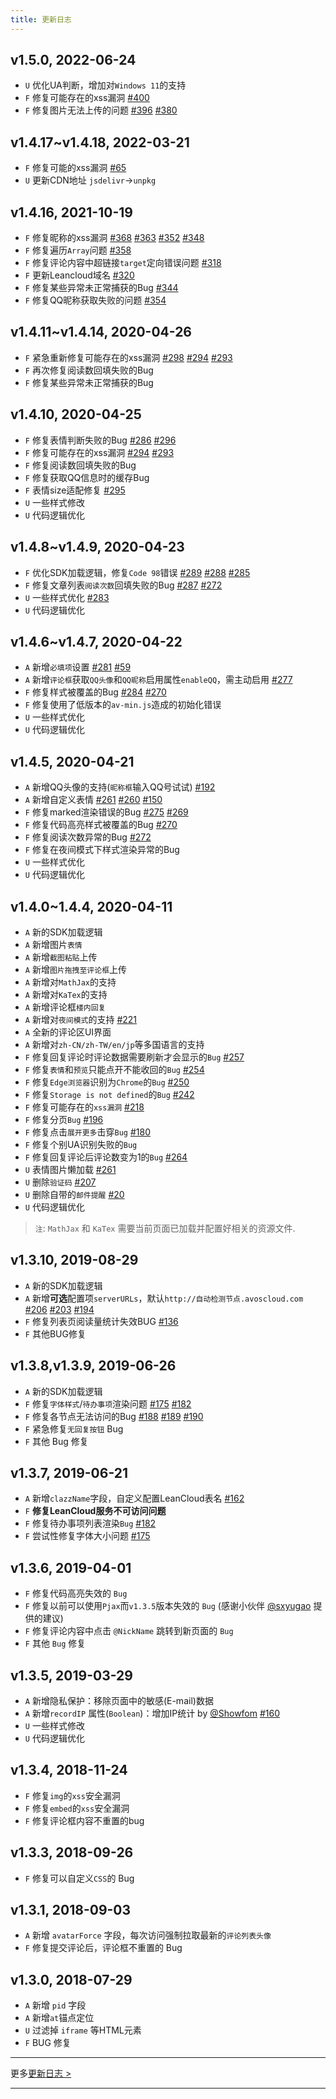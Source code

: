 ```yaml
---
title: 更新日志
---
```

## v1.5.0, 2022-06-24
- `U` 优化UA判断，增加对`Windows 11`的支持  
- `F` 修复可能存在的xss漏洞 [#400](https://github.com/xCss/Valine/issues/400)  
- `F` 修复图片无法上传的问题 [#396](https://github.com/xCss/Valine/issues/396)  [#380](https://github.com/xCss/Valine/issues/380)  

## v1.4.17~v1.4.18, 2022-03-21
- `F` 修复可能的xss漏洞 [#65](https://github.com/xCss/Valine-Docs/issues/65) 
- `U` 更新CDN地址 `jsdelivr`->`unpkg`

## v1.4.16, 2021-10-19
- `F` 修复昵称的xss漏洞 [#368](https://github.com/xCss/Valine/issues/368) [#363](https://github.com/xCss/Valine/issues/363) [#352](https://github.com/xCss/Valine/issues/352) [#348](https://github.com/xCss/Valine/issues/348) 
- `F` 修复遍历`Array`问题 [#358](https://github.com/xCss/Valine/issues/358) 
- `F` 修复评论内容中超链接`target`定向错误问题 [#318](https://github.com/xCss/Valine/issues/318) 
- `F` 更新Leancloud域名 [#320](https://github.com/xCss/Valine/issues/320) 
- `F` 修复某些异常未正常捕获的Bug [#344](https://github.com/xCss/Valine/issues/344) 
- `F` 修复QQ昵称获取失败的问题 [#354](https://github.com/xCss/Valine/issues/354) 

## v1.4.11~v1.4.14, 2020-04-26
- `F` 紧急重新修复可能存在的xss漏洞 [#298](https://github.com/xCss/Valine/issues/298) [#294](https://github.com/xCss/Valine/issues/294) [#293](https://github.com/xCss/Valine/issues/293)
- `F` 再次修复阅读数回填失败的Bug
- `F` 修复某些异常未正常捕获的Bug

## v1.4.10, 2020-04-25
- `F` 修复表情判断失败的Bug [#286](https://github.com/xCss/Valine/issues/286) [#296](https://github.com/xCss/Valine/issues/296) 
- `F` 修复可能存在的xss漏洞 [#294](https://github.com/xCss/Valine/issues/294) [#293](https://github.com/xCss/Valine/issues/293) 
- `F` 修复阅读数回填失败的Bug
- `F` 修复获取QQ信息时的缓存Bug
- `F` 表情size适配修复 [#295](https://github.com/xCss/Valine/issues/295) 
- `U` 一些样式修改
- `U` 代码逻辑优化

## v1.4.8~v1.4.9, 2020-04-23  
- `F` 优化SDK加载逻辑，修复`Code 98`错误 [#289](https://github.com/xCss/Valine/issues/289) [#288](https://github.com/xCss/Valine/issues/288) [#285](https://github.com/xCss/Valine/issues/285)
- `F` 修复文章列表`阅读次数`回填失败的Bug [#287](https://github.com/xCss/Valine/issues/287) [#272](https://github.com/xCss/Valine/issues/272) 
- `U` 一些样式优化 [#283](https://github.com/xCss/Valine/issues/283)
- `U` 代码逻辑优化


## v1.4.6~v1.4.7, 2020-04-22
- `A` 新增`必填项`设置 [#281](https://github.com/xCss/Valine/issues/281) [#59](https://github.com/xCss/Valine/issues/59)
- `A` 新增`评论框`获取`QQ头像`和`QQ昵称`启用属性`enableQQ`，需主动启用 [#277](https://github.com/xCss/Valine/issues/277)
- `F` 修复样式被覆盖的Bug [#284](https://github.com/xCss/Valine/issues/284) [#270](https://github.com/xCss/Valine/issues/270)
- `F` 修复使用了低版本的`av-min.js`造成的初始化错误
- `U` 一些样式优化
- `U` 代码逻辑优化

## v1.4.5, 2020-04-21
- `A` 新增QQ头像的支持(`昵称框`输入QQ号试试) [#192](https://github.com/xCss/Valine/issues/192)
- `A` 新增自定义表情 [#261](https://github.com/xCss/Valine/issues/261) [#260](https://github.com/xCss/Valine/issues/260) [#150](https://github.com/xCss/Valine/issues/150)
- `F` 修复marked渲染错误的Bug [#275](https://github.com/xCss/Valine/issues/275) [#269](https://github.com/xCss/Valine/issues/269)
- `F` 修复代码高亮样式被覆盖的Bug [#270](https://github.com/xCss/Valine/issues/270)
- `F` 修复阅读次数异常的Bug [#272](https://github.com/xCss/Valine/issues/272)
- `F` 修复在夜间模式下样式渲染异常的Bug
- `U` 一些样式优化
- `U` 代码逻辑优化

## v1.4.0~1.4.4, 2020-04-11  
- `A` 新的SDK加载逻辑
- `A` 新增图片`表情`
- `A` 新增`截图粘贴`上传
- `A` 新增`图片拖拽至评论框`上传
- `A` 新增对`MathJax`的支持
- `A` 新增对`KaTex`的支持
- `A` 新增评论框`楼内回复`
- `A` 新增对`夜间模式`的支持 [#221](https://github.com/xCss/Valine/issues/221)
- `A` 全新的评论区UI界面 
- `A` 新增对`zh-CN/zh-TW/en/jp`等多国语言的支持
- `F` 修复回复评论时评论数据需要刷新才会显示的`Bug` [#257](https://github.com/xCss/Valine/issues/257)
- `F` 修复`表情`和`预览`只能点开不能收回的`Bug` [#254](https://github.com/xCss/Valine/issues/254)
- `F` 修复`Edge浏览器`识别为`Chrome`的`Bug` [#250](https://github.com/xCss/Valine/issues/250)
- `F` 修复`Storage is not defined`的`Bug` [#242](https://github.com/xCss/Valine/issues/242)
- `F` 修复可能存在的`xss漏洞` [#218](https://github.com/xCss/Valine/issues/218)
- `F` 修复分页`Bug` [#196](https://github.com/xCss/Valine/issues/196)
- `F` 修复点击`展开更多`击穿`Bug` [#180](https://github.com/xCss/Valine/issues/180)
- `F` 修复个别UA识别失败的`Bug`
- `F` 修复回复评论后评论数变为1的`Bug` [#264](https://github.com/xCss/Valine/issues/264) 
- `U` 表情图片懒加载 [#261](https://github.com/xCss/Valine/issues/261) 
- `U` 删除`验证码` [#207](https://github.com/xCss/Valine/issues/207)
- `U` 删除自带的`邮件提醒` [#20](https://github.com/xCss/Valine/issues/20)
- `U` 代码逻辑优化

> `注`: `MathJax` 和 `KaTex` 需要当前页面已加载并配置好相关的资源文件.

## v1.3.10, 2019-08-29  
- `A` 新的SDK加载逻辑
- `A` 新增**可选**配置项`serverURLs`，默认`http://自动检测节点.avoscloud.com` [#206](https://github.com/xCss/Valine/issues/206) [#203](https://github.com/xCss/Valine/issues/203) [#194](https://github.com/xCss/Valine/issues/194)
- `F` 修复列表页阅读量统计失效BUG [#136](https://github.com/xCss/Valine/issues/136) 
- `F` 其他BUG修复


## v1.3.8,v1.3.9, 2019-06-26  
- `A` 新的SDK加载逻辑
- `F` 修复`字体样式`/`待办事项`渲染问题 [#175](https://github.com/xCss/Valine/issues/175) [#182](https://github.com/xCss/Valine/issues/182) 
- `F` 修复各节点无法访问的Bug [#188](https://github.com/xCss/Valine/issues/188) [#189](https://github.com/xCss/Valine/issues/189) [#190](https://github.com/xCss/Valine/issues/190) 
- `F` 紧急修复`无回复按钮` Bug
- `F` 其他 Bug 修复

## v1.3.7, 2019-06-21  
- `A` 新增`clazzName`字段，自定义配置LeanCloud表名 [#162](https://github.com/xCss/Valine/issues/162)
- `F` **修复LeanCloud服务不可访问问题**
- `F` 修复待办事项列表渲染`Bug` [#182](https://github.com/xCss/Valine/issues/182)
- `F` 尝试性修复字体大小问题 [#175](https://github.com/xCss/Valine/issues/175)
## v1.3.6, 2019-04-01
- `F` 修复代码高亮失效的 `Bug`
- `F` 修复以前可以使用`Pjax`而`v1.3.5`版本失效的 `Bug` (感谢小伙伴 [@sxyugao](https://github.com/sxyugao) 提供的建议)
- `F` 修复评论内容中点击 `@NickName` 跳转到新页面的 `Bug`
- `F` 其他 `Bug` 修复

## v1.3.5, 2019-03-29
- `A` 新增隐私保护：移除页面中的敏感(E-mail)数据 
- `A` 新增`recordIP` 属性(`Boolean`)：增加IP统计 by [@Showfom](https://github.com/Showfom) [#160](https://github.com/xCss/Valine/issues/160) 
- `U` 一些样式修改
- `U` 代码逻辑优化

## v1.3.4, 2018-11-24
- `F` 修复`img`的`xss`安全漏洞
- `F` 修复`embed`的`xss`安全漏洞
- `F` 修复评论框内容不重置的bug

## v1.3.3, 2018-09-26

- `F` 修复可以自定义`CSS`的 Bug

## v1.3.1, 2018-09-03

- `A` 新增 `avatarForce` 字段，每次访问强制拉取最新的`评论列表头像`
- `F` 修复提交评论后，评论框不重置的 Bug

## v1.3.0, 2018-07-29

- `A` 新增 `pid` 字段
- `A` 新增`at`锚点定位
- `U` 过滤掉 `iframe` 等HTML元素
- `F` BUG 修复


---------------------

更多[更新日志 >](https://github.com/xCss/Valine/releases)

---------------------